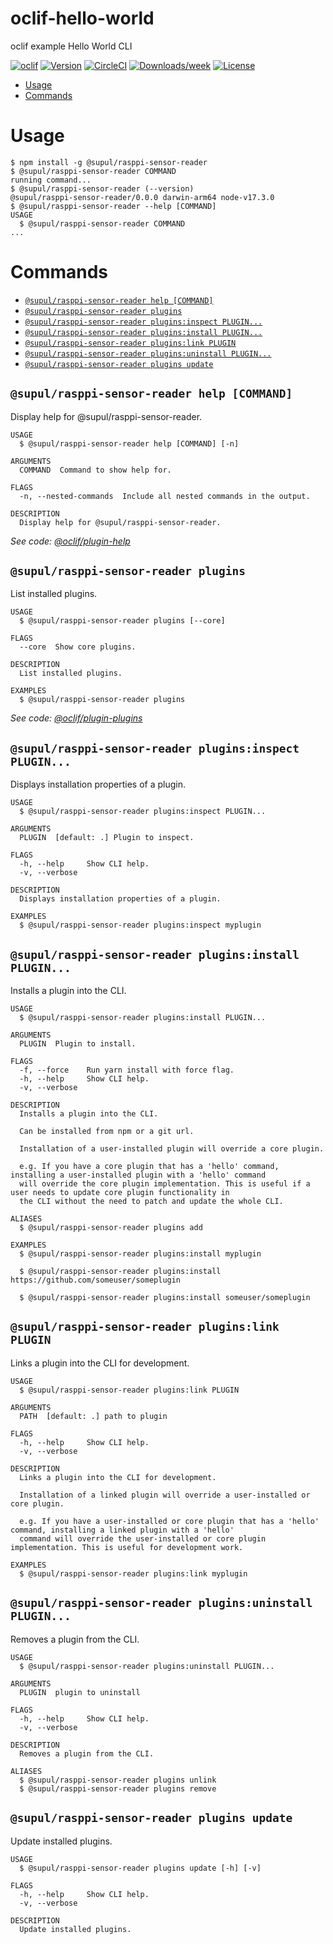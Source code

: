 oclif-hello-world
=================

oclif example Hello World CLI

[![oclif](https://img.shields.io/badge/cli-oclif-brightgreen.svg)](https://oclif.io)
[![Version](https://img.shields.io/npm/v/oclif-hello-world.svg)](https://npmjs.org/package/oclif-hello-world)
[![CircleCI](https://circleci.com/gh/oclif/hello-world/tree/main.svg?style=shield)](https://circleci.com/gh/oclif/hello-world/tree/main)
[![Downloads/week](https://img.shields.io/npm/dw/oclif-hello-world.svg)](https://npmjs.org/package/oclif-hello-world)
[![License](https://img.shields.io/npm/l/oclif-hello-world.svg)](https://github.com/oclif/hello-world/blob/main/package.json)

<!-- toc -->
* [Usage](#usage)
* [Commands](#commands)
<!-- tocstop -->
# Usage
<!-- usage -->
```sh-session
$ npm install -g @supul/rasppi-sensor-reader
$ @supul/rasppi-sensor-reader COMMAND
running command...
$ @supul/rasppi-sensor-reader (--version)
@supul/rasppi-sensor-reader/0.0.0 darwin-arm64 node-v17.3.0
$ @supul/rasppi-sensor-reader --help [COMMAND]
USAGE
  $ @supul/rasppi-sensor-reader COMMAND
...
```
<!-- usagestop -->
# Commands
<!-- commands -->
* [`@supul/rasppi-sensor-reader help [COMMAND]`](#supulrasppi-sensor-reader-help-command)
* [`@supul/rasppi-sensor-reader plugins`](#supulrasppi-sensor-reader-plugins)
* [`@supul/rasppi-sensor-reader plugins:inspect PLUGIN...`](#supulrasppi-sensor-reader-pluginsinspect-plugin)
* [`@supul/rasppi-sensor-reader plugins:install PLUGIN...`](#supulrasppi-sensor-reader-pluginsinstall-plugin)
* [`@supul/rasppi-sensor-reader plugins:link PLUGIN`](#supulrasppi-sensor-reader-pluginslink-plugin)
* [`@supul/rasppi-sensor-reader plugins:uninstall PLUGIN...`](#supulrasppi-sensor-reader-pluginsuninstall-plugin)
* [`@supul/rasppi-sensor-reader plugins update`](#supulrasppi-sensor-reader-plugins-update)

## `@supul/rasppi-sensor-reader help [COMMAND]`

Display help for @supul/rasppi-sensor-reader.

```
USAGE
  $ @supul/rasppi-sensor-reader help [COMMAND] [-n]

ARGUMENTS
  COMMAND  Command to show help for.

FLAGS
  -n, --nested-commands  Include all nested commands in the output.

DESCRIPTION
  Display help for @supul/rasppi-sensor-reader.
```

_See code: [@oclif/plugin-help](https://github.com/oclif/plugin-help/blob/v5.1.10/src/commands/help.ts)_

## `@supul/rasppi-sensor-reader plugins`

List installed plugins.

```
USAGE
  $ @supul/rasppi-sensor-reader plugins [--core]

FLAGS
  --core  Show core plugins.

DESCRIPTION
  List installed plugins.

EXAMPLES
  $ @supul/rasppi-sensor-reader plugins
```

_See code: [@oclif/plugin-plugins](https://github.com/oclif/plugin-plugins/blob/v2.0.11/src/commands/plugins/index.ts)_

## `@supul/rasppi-sensor-reader plugins:inspect PLUGIN...`

Displays installation properties of a plugin.

```
USAGE
  $ @supul/rasppi-sensor-reader plugins:inspect PLUGIN...

ARGUMENTS
  PLUGIN  [default: .] Plugin to inspect.

FLAGS
  -h, --help     Show CLI help.
  -v, --verbose

DESCRIPTION
  Displays installation properties of a plugin.

EXAMPLES
  $ @supul/rasppi-sensor-reader plugins:inspect myplugin
```

## `@supul/rasppi-sensor-reader plugins:install PLUGIN...`

Installs a plugin into the CLI.

```
USAGE
  $ @supul/rasppi-sensor-reader plugins:install PLUGIN...

ARGUMENTS
  PLUGIN  Plugin to install.

FLAGS
  -f, --force    Run yarn install with force flag.
  -h, --help     Show CLI help.
  -v, --verbose

DESCRIPTION
  Installs a plugin into the CLI.

  Can be installed from npm or a git url.

  Installation of a user-installed plugin will override a core plugin.

  e.g. If you have a core plugin that has a 'hello' command, installing a user-installed plugin with a 'hello' command
  will override the core plugin implementation. This is useful if a user needs to update core plugin functionality in
  the CLI without the need to patch and update the whole CLI.

ALIASES
  $ @supul/rasppi-sensor-reader plugins add

EXAMPLES
  $ @supul/rasppi-sensor-reader plugins:install myplugin 

  $ @supul/rasppi-sensor-reader plugins:install https://github.com/someuser/someplugin

  $ @supul/rasppi-sensor-reader plugins:install someuser/someplugin
```

## `@supul/rasppi-sensor-reader plugins:link PLUGIN`

Links a plugin into the CLI for development.

```
USAGE
  $ @supul/rasppi-sensor-reader plugins:link PLUGIN

ARGUMENTS
  PATH  [default: .] path to plugin

FLAGS
  -h, --help     Show CLI help.
  -v, --verbose

DESCRIPTION
  Links a plugin into the CLI for development.

  Installation of a linked plugin will override a user-installed or core plugin.

  e.g. If you have a user-installed or core plugin that has a 'hello' command, installing a linked plugin with a 'hello'
  command will override the user-installed or core plugin implementation. This is useful for development work.

EXAMPLES
  $ @supul/rasppi-sensor-reader plugins:link myplugin
```

## `@supul/rasppi-sensor-reader plugins:uninstall PLUGIN...`

Removes a plugin from the CLI.

```
USAGE
  $ @supul/rasppi-sensor-reader plugins:uninstall PLUGIN...

ARGUMENTS
  PLUGIN  plugin to uninstall

FLAGS
  -h, --help     Show CLI help.
  -v, --verbose

DESCRIPTION
  Removes a plugin from the CLI.

ALIASES
  $ @supul/rasppi-sensor-reader plugins unlink
  $ @supul/rasppi-sensor-reader plugins remove
```

## `@supul/rasppi-sensor-reader plugins update`

Update installed plugins.

```
USAGE
  $ @supul/rasppi-sensor-reader plugins update [-h] [-v]

FLAGS
  -h, --help     Show CLI help.
  -v, --verbose

DESCRIPTION
  Update installed plugins.
```
<!-- commandsstop -->
